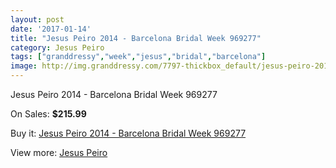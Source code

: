 ```yaml
---
layout: post
date: '2017-01-14'
title: "Jesus Peiro 2014 - Barcelona Bridal Week 969277"
category: Jesus Peiro
tags: ["granddressy","week","jesus","bridal","barcelona"]
image: http://img.granddressy.com/7797-thickbox_default/jesus-peiro-2014-barcelona-bridal-week-969277.jpg
---
```

Jesus Peiro 2014 - Barcelona Bridal Week 969277

On Sales: **$215.99**
<a href="https://www.granddressy.com/en/jesus-peiro/7044-jesus-peiro-2014-barcelona-bridal-week-969277.html"><amp-img layout="responsive" width="600" height="600" src="//img.granddressy.com/7797-thickbox_default/jesus-peiro-2014-barcelona-bridal-week-969277.jpg" alt="Jesus Peiro 2014 - Barcelona Bridal Week 969277 0" /></a>

Buy it: [Jesus Peiro 2014 - Barcelona Bridal Week 969277](https://www.granddressy.com/en/jesus-peiro/7044-jesus-peiro-2014-barcelona-bridal-week-969277.html "Jesus Peiro 2014 - Barcelona Bridal Week 969277")

View more: [Jesus Peiro](https://www.granddressy.com/en/76-jesus-peiro "Jesus Peiro")